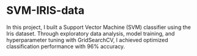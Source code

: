 # SVM-IRIS-data
In this project, I built a Support Vector Machine (SVM) classifier using the Iris dataset. Through exploratory data analysis, model training, and hyperparameter tuning with GridSearchCV, I achieved optimized classification performance with 96% accuracy.
